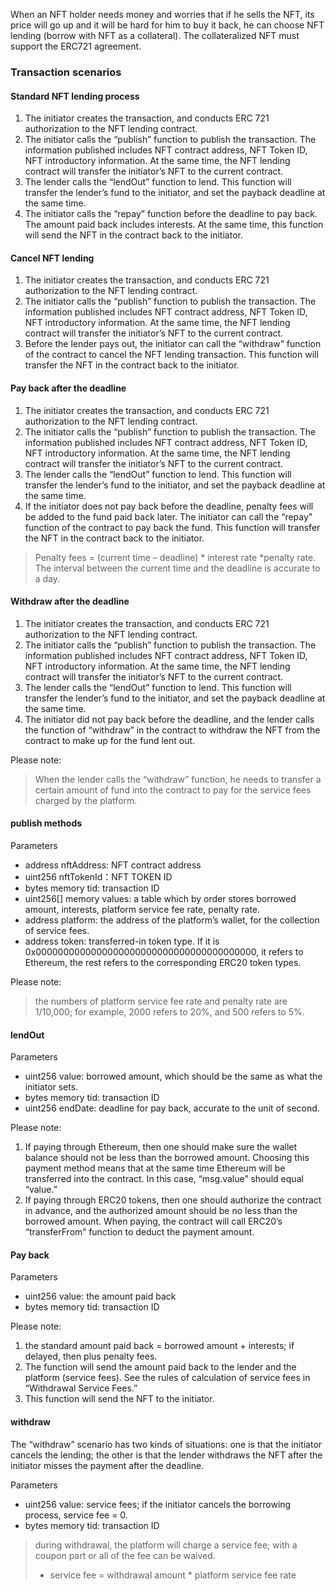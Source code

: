 When an NFT holder needs money and worries that if he sells the NFT, its price will go up and it will be hard for him to buy it back, he can choose NFT lending (borrow with NFT as a collateral). The collateralized NFT must support the ERC721 agreement.

### Transaction scenarios

#### Standard NFT lending process

1) The initiator creates the transaction, and conducts ERC 721 authorization to the NFT lending contract.
2) The initiator calls the “publish” function to publish the transaction. The information published includes NFT contract address, NFT Token ID, NFT introductory information. At the same time, the NFT lending contract will transfer the initiator’s NFT to the current contract.
3) The lender calls the “lendOut” function to lend. This function will transfer the lender’s fund to the initiator, and set the payback deadline at the same time.
4) The initiator calls the “repay” function before the deadline to pay back. The amount paid back includes interests. At the same time, this function will send the NFT in the contract back to the initiator.

#### Cancel NFT lending

1) The initiator creates the transaction, and conducts ERC 721 authorization to the NFT lending contract.
2) The initiator calls the “publish” function to publish the transaction. The information published includes NFT contract address, NFT Token ID, NFT introductory information. At the same time, the NFT lending contract will transfer the initiator’s NFT to the current contract.
3) Before the lender pays out, the initiator can call the “withdraw” function of the contract to cancel the NFT lending transaction. This function will transfer the NFT in the contract back to the initiator.

#### Pay back after the deadline

1) The initiator creates the transaction, and conducts ERC 721 authorization to the NFT lending contract.
2) The initiator calls the “publish” function to publish the transaction. The information published includes NFT contract address, NFT Token ID, NFT introductory information. At the same time, the NFT lending contract will transfer the initiator’s NFT to the current contract.
3) The lender calls the “lendOut” function to lend. This function will transfer the lender’s fund to the initiator, and set the payback deadline at the same time.
4) If the initiator does not pay back before the deadline, penalty fees will be added to the fund paid back later. The initiator can call the “repay” function of the contract to pay back the fund. This function will transfer the NFT in the contract back to the initiator.

> Penalty fees = (current time – deadline) * interest rate *penalty rate. The interval between the current time and the deadline is accurate to a day.

#### Withdraw after the deadline

1) The initiator creates the transaction, and conducts ERC 721 authorization to the NFT lending contract.
2) The initiator calls the “publish” function to publish the transaction. The information published includes NFT contract address, NFT Token ID, NFT introductory information. At the same time, the NFT lending contract will transfer the initiator’s NFT to the current contract.
3) The lender calls the “lendOut” function to lend. This function will transfer the lender’s fund to the initiator, and set the payback deadline at the same time.
4) The initiator did not pay back before the deadline, and the lender calls the function of “withdraw” in the contract to withdraw the NFT from the contract to make up for the fund lent out.

Please note:
> When the lender calls the “withdraw” function, he needs to transfer a certain amount of fund into the contract to pay for the service fees charged by the platform.

#### publish methods

Parameters

- address nftAddress: NFT contract address
- uint256 nftTokenId：NFT TOKEN ID
- bytes memory tid: transaction ID
- uint256[] memory values: a table which by order stores borrowed amount, interests, platform service fee rate, penalty rate.
- address platform: the address of the platform’s wallet, for the collection of service fees.
- address token: transferred-in token type. If it is 0x0000000000000000000000000000000000000000, it refers to Ethereum, the rest refers to the corresponding ERC20 token types.

Please note:
> the numbers of platform service fee rate and penalty rate are 1/10,000; for example, 2000 refers to 20%, and 500 refers to 5%.

#### lendOut
Parameters

- uint256 value: borrowed amount, which should be the same as what the initiator sets.
- bytes memory tid: transaction ID
- uint256 endDate: deadline for pay back, accurate to the unit of second.

Please note:

1) If paying through Ethereum, then one should make sure the wallet balance should not be less than the borrowed amount. Choosing this payment method means that at the same time Ethereum will be transferred into the contract. In this case, “msg.value” should equal “value.” 
2) If paying through ERC20 tokens, then one should authorize the contract in advance, and the authorized amount should be no less than the borrowed amount. When paying, the contract will call ERC20’s “transferFrom” function to deduct the payment amount.

#### Pay back

Parameters

- uint256 value: the amount paid back
- bytes memory tid: transaction ID

Please note:
1) the standard amount paid back = borrowed amount + interests; if delayed, then plus penalty fees.
2) The function will send the amount paid back to the lender and the platform (service fees). See the rules of calculation of service fees in “Withdrawal Service Fees.”
3) This function will send the NFT to the initiator.

#### withdraw
The “withdraw” scenario has two kinds of situations: one is that the initiator cancels the lending; the other is that the lender withdraws the NFT after the initiator misses the payment after the deadline.

Parameters

- uint256 value: service fees; if the initiator cancels the borrowing process, service fee = 0.
- bytes memory tid: transaction ID

> during withdrawal, the platform will charge a service fee; with a coupon part or all of the fee can be waived.
> - service fee = withdrawal amount * platform service fee rate
